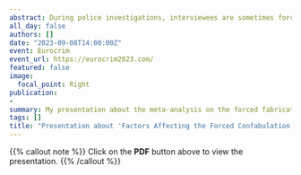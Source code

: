 ```yaml
---
abstract: During police investigations, interviewees are sometimes forced to confabulate a response to questions for which they don't know the answer. In this registered report, we conducted a three-level meta-analysis to examine whether forcing people to confabulate an answer to these questions can lead to false memories for the confabulated details and/or events (i.e., forced confabulation effect). Results showed that forced confabulation indeed led to the production of false memories. Qualitative reviews of studies suggested that the forced confabulation effect is enhanced after receiving confirmatory feedback. Moreover, we found evidence that longer delays between the forced confabulation phase and the final memory task are necessary to observe the forced confabulation effect for entire events. However, caution is needed when interpreting the forced confabulation effect. Specifically, our moderator analyses revealed that voluntarily produced confabulation led to more false memories than forced confabulation. Also, our exploratory analysis indicated that the forced confabulation effect was mainly observed in within-subject designs. Taken together, our meta-analysis supports the notion that forcing participants to confabulate can lead them to later report such confabulations as part of the truth. Nonetheless, caution is warranted because this effect might be due to the introduction of misinformation through asking unanswerable questions.
all_day: false
authors: []
date: "2023-09-08T14:00:00Z"
event: Eurocrim
event_url: https://eurocrim2023.com/
featured: false
image:
  focal_point: Right
publication:
- 
summary: My presentation about the meta-analysis on the forced fabrication effect given at Eurocrim in Florence (2023).
tags: []
title: "Presentation about 'Factors Affecting the Forced Confabulation Effect: A Meta-Analysis of Laboratory Studies'"
---
```


{{% callout note %}}
Click on the **PDF** button above to view the presentation.
{{% /callout %}}

